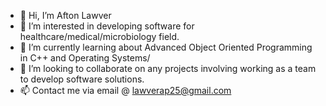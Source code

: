 - 👋 Hi, I’m Afton Lawver
- 👀 I’m interested in developing software for healthcare/medical/microbiology field.
- 🌱 I’m currently learning about Advanced Object Oriented Programming in C++ and Operating Systems/
- 💞️ I’m looking to collaborate on any projects involving working as a team to develop software solutions.
- 📫 Contact me via email @ lawverap25@gmail.com
